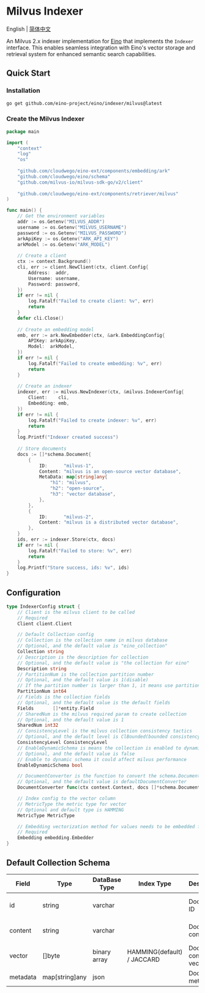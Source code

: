 # Milvus Indexer

English | [简体中文](README_zh.md)

An Milvus 2.x indexer implementation for [Eino](https://github.com/cloudwego/eino) that implements the `Indexer`
interface. This enables seamless integration
with Eino's vector storage and retrieval system for enhanced semantic search capabilities.

## Quick Start

### Installation

```bash
go get github.com/eino-project/eino/indexer/milvus@latest
```

### Create the Milvus Indexer

```go
package main

import (
	"context"
	"log"
	"os"
	
	"github.com/cloudwego/eino-ext/components/embedding/ark"
	"github.com/cloudwego/eino/schema"
	"github.com/milvus-io/milvus-sdk-go/v2/client"
	
	"github.com/cloudwego/eino-ext/components/retriever/milvus"
)

func main() {
	// Get the environment variables
	addr := os.Getenv("MILVUS_ADDR")
	username := os.Getenv("MILVUS_USERNAME")
	password := os.Getenv("MILVUS_PASSWORD")
	arkApiKey := os.Getenv("ARK_API_KEY")
	arkModel := os.Getenv("ARK_MODEL")
	
	// Create a client
	ctx := context.Background()
	cli, err := client.NewClient(ctx, client.Config{
		Address:  addr,
		Username: username,
		Password: password,
	})
	if err != nil {
		log.Fatalf("Failed to create client: %v", err)
		return
	}
	defer cli.Close()
	
	// Create an embedding model
	emb, err := ark.NewEmbedder(ctx, &ark.EmbeddingConfig{
		APIKey: arkApiKey,
		Model:  arkModel,
	})
	if err != nil {
		log.Fatalf("Failed to create embedding: %v", err)
		return
	}
	
	// Create an indexer
	indexer, err := milvus.NewIndexer(ctx, &milvus.IndexerConfig{
		Client:    cli,
		Embedding: emb,
	})
	if err != nil {
		log.Fatalf("Failed to create indexer: %v", err)
		return
	}
	log.Printf("Indexer created success")
	
	// Store documents
	docs := []*schema.Document{
		{
			ID:      "milvus-1",
			Content: "milvus is an open-source vector database",
			MetaData: map[string]any{
				"h1": "milvus",
				"h2": "open-source",
				"h3": "vector database",
			},
		},
		{
			ID:      "milvus-2",
			Content: "milvus is a distributed vector database",
		},
	}
	ids, err := indexer.Store(ctx, docs)
	if err != nil {
		log.Fatalf("Failed to store: %v", err)
		return
	}
	log.Printf("Store success, ids: %v", ids)
}
```

## Configuration

```go
type IndexerConfig struct {
    // Client is the milvus client to be called
    // Required
    Client client.Client

    // Default Collection config
    // Collection is the collection name in milvus database
    // Optional, and the default value is "eino_collection"
    Collection string
    // Description is the description for collection
    // Optional, and the default value is "the collection for eino"
    Description string
    // PartitionNum is the collection partition number
    // Optional, and the default value is 1(disable)
    // If the partition number is larger than 1, it means use partition and must have a partition key in Fields
    PartitionNum int64
    // Fields is the collection fields
    // Optional, and the default value is the default fields
    Fields       []*entity.Field
    // SharedNum is the milvus required param to create collection
    // Optional, and the default value is 1
    SharedNum int32
    // ConsistencyLevel is the milvus collection consistency tactics
    // Optional, and the default level is ClBounded(bounded consistency level with default tolerance of 5 seconds)
    ConsistencyLevel ConsistencyLevel
    // EnableDynamicSchema is means the collection is enabled to dynamic schema
    // Optional, and the default value is false
    // Enable to dynamic schema it could affect milvus performance
    EnableDynamicSchema bool

    // DocumentConverter is the function to convert the schema.Document to the row data
    // Optional, and the default value is defaultDocumentConverter
    DocumentConverter func(ctx context.Context, docs []*schema.Document, vectors [][]float64) ([]interface{}, error)

    // Index config to the vector column
    // MetricType the metric type for vector
    // Optional and default type is HAMMING
    MetricType MetricType

    // Embedding vectorization method for values needs to be embedded from schema.Document's content.
    // Required
    Embedding embedding.Embedder
}
```

## Default Collection Schema

| Field    | Type           | DataBase Type | Index Type                 | Description             | Remark             |
|----------|----------------|---------------|----------------------------|-------------------------|--------------------|
| id       | string         | varchar       |                            | Document ID             | Max Length: 255    |
| content  | string         | varchar       |                            | Document content        | Max Length: 1024   |
| vector   | []byte         | binary array  | HAMMING(default) / JACCARD | Document content vector | Default Dim: 81920 |
| metadata | map[string]any | json          |                            | Document meta data      |                    |
